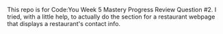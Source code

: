 This repo is for Code:You Week 5 Mastery Progress Review Question #2. 
I tried, with a little help, to actually do the section for a restaurant webpage 
that displays a restaurant's contact info. 

